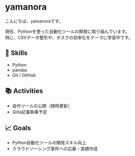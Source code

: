 # yamanora

こんにちは、yamanoraです。

現在、Pythonを使った自動化ツールの開発に取り組んでいます。  
特に、CSVデータ整形や、タスクの効率化をテーマに学習中です。

## 🔧 Skills
- Python
- pandas
- Git / GitHub

## 📚 Activities
- 自作ツールの公開（随時更新）
- Qiita記事執筆予定

## 📈 Goals
- Python自動化ツールの開発スキル向上
- クラウドソーシング案件への応募・実績作成


